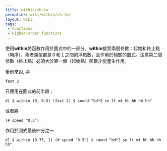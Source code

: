 ```yaml
---
title: within/zh-tw
permalink: wiki/within/zh-tw/
layout: wiki
tags:
 - Functions
 - Higher-order functions
---
```


使用**within**將函數作用於圖式中的一部分。**within**接受兩個參數：起始和終止點（時序），兩者類型都是０和１之間的浮點數，且作用於相關的圖式。注意第二個參數（終止點）必須大於第一個（起始點）函數才能產生作用。

舉例來說, 將

    fast 2

只應用在圖式的前半段：

    d1 $ within (0, 0.5) (fast 2) $ sound "bd*2 sn lt mt hh hh hh hh"

或者將

    (# speed "0.5")

作用於圖式最後四分之一

    d1 $ within (0.75, 1) (# speed "0.5") $ sound "bd*2 sn lt mt hh hh hh hh"
